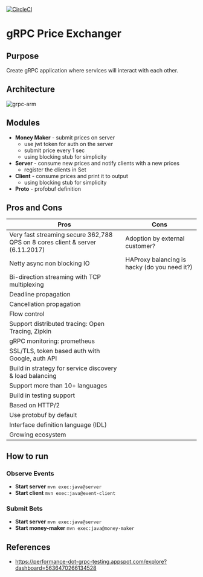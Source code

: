 [![CircleCI](https://circleci.com/gh/volkodavs/grpc-price-exchanger.svg?style=svg)](https://circleci.com/gh/volkodavs/grpc-price-exchanger)

# gRPC Price Exchanger

## Purpose 

Create gRPC application where services will interact with each other. 

## Architecture

![grpc-arm](https://user-images.githubusercontent.com/4140597/32380618-6967a49c-c0a8-11e7-8897-e1851aba038d.png)

## Modules 

* **Money Maker** - submit prices on server 
  * use jwt token for auth on the server
  * submit price every 1 sec
  * using blocking stub for simplicity
* **Server** - consume new prices and notify clients with a new prices
  * register the clients in Set  
* **Client** - consume prices and print it to output
  * using blocking stub for simplicity
* **Proto** - profobuf definition

## Pros and Cons


| Pros          | Cons| 
| ------------- |-------------|
| Very fast streaming secure 362,788 QPS on 8 cores client & server (6.11.2017) | Adoption by external customer?  | 
| Netty async non blocking IO  | HAProxy balancing is hacky (do you need it?) | 
| Bi-direction streaming with TCP multiplexing      | |
| Deadline propagation | | 
| Cancellation propagation | |
| Flow control || 
| Support distributed tracing: Open Tracing, Zipkin || 
| gRPC monitoring: prometheus ||
| SSL/TLS, token based auth with Google, auth API ||
| Build in strategy for service discovery & load balancing || 
| Support more than 10+ languages ||
| Build in testing support||
| Based on HTTP/2|| 
| Use protobuf by default||
| Interface definition language (IDL) || 
| Growing ecosystem ||


## How to run

### Observe Events

* **Start server** ```mvn exec:java@server```
* **Start client** ```mvn exec:java@event-client```

### Submit Bets
* **Start server** ```mvn exec:java@server```
* **Start money-maker** ```mvn exec:java@money-maker```

## References

* https://performance-dot-grpc-testing.appspot.com/explore?dashboard=5636470266134528
